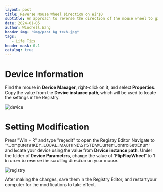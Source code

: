 ```yaml
---
layout: post
title: Reverse Mouse Wheel Direction on Win10
subtitle: An approach to reverse the direction of the mouse wheel to give Windows a similar feel to Mac.
date: 2024-01-05
author: Winchell.Wang
header-img: "img/post-bg-tech.jpg"
tags: 
   - Life Tips
header-mask: 0.1
catalog: true
---
```


# Device Information

Find the mouse in **Device Manager**, right-click on it, and select **Properties**. Copy the value from the **Device instance path**, which will be used to locate the settings in the Registry.

![device](https://cdn.jsdelivr.net/gh/winchellwang/winchellwang.github.io/img/_post_image/2024-01-06/device.jpg)

# Setting Modification

Press "Win + R" and type "regedit" to open the Registry Editor. Navigate to "\Computer\HKEY_LOCAL_MACHINE\SYSTEM\CurrentControlSet\Enum" and locate your device using the value from **Device instance path**. Under the folder of **Device Parameters**, change the value of "**FlipFlopWheel**" to **1** in order to reverse the scrolling direction on your mouse.

![registry](https://cdn.jsdelivr.net/gh/winchellwang/winchellwang.github.io/img/_post_image/2024-01-06/registry.jpg)

After making the changes, save them in the Registry Editor, and restart your computer for the modifications to take effect.
